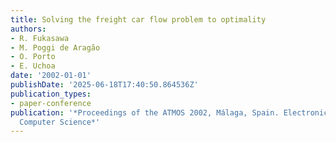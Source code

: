 ```yaml
---
title: Solving the freight car flow problem to optimality
authors:
- R. Fukasawa
- M. Poggi de Aragão
- O. Porto
- E. Uchoa
date: '2002-01-01'
publishDate: '2025-06-18T17:40:50.864536Z'
publication_types:
- paper-conference
publication: '*Proceedings of the ATMOS 2002, Málaga, Spain. Electronic Notes in Theoretical
  Computer Science*'
---
```

